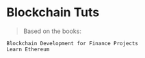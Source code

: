 # Blockchain Tuts
> Based on the books: 
    
    Blockchain Development for Finance Projects
    Learn Ethereum